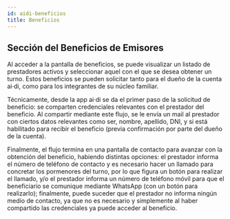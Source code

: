 ```yaml
---
id: aidi-beneficios
title: Beneficios
---
```


## Sección del Beneficios de Emisores
Al acceder a la pantalla de beneficios, se puede visualizar un listado de prestadores activos y seleccionar aquel con el que se desea obtener un turno. Estos beneficios se pueden solicitar tanto para el dueño de la cuenta ai·di, como para los integrantes de su núcleo familiar. 

Técnicamente, desde la app ai·di se da el primer paso de la solicitud de beneficio: se comparten credenciales relevantes con el prestador del beneficio. Al compartir mediante este flujo, se le envía un mail al prestador con ciertos datos relevantes como ser, nombre, apellido, DNI, y si está habilitado para recibir el beneficio (previa confirmación por parte del dueño de la cuenta).

Finalmente, el flujo termina en una pantalla de contacto para avanzar con la obtención del beneficio, habiendo distintas opciones:
el prestador informa el número de teléfono de contacto y es necesario hacer un llamado para concretar los pormenores del turno, por lo que figura un botón para realizar el llamado,
y/o el prestador informa un número de teléfono móvil para que el beneficiario se comunique mediante WhatsApp (con un botón para realizarlo);
finalmente, puede suceder que el prestador no informa ningún medio de contacto, ya que no es necesario y simplemente al haber compartido las credenciales ya puede acceder al beneficio.